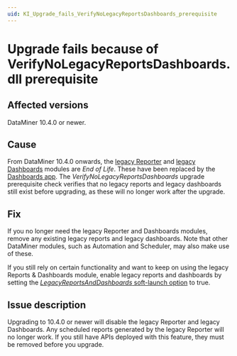 ```yaml
---
uid: KI_Upgrade_fails_VerifyNoLegacyReportsDashboards_prerequisite
---
```


# Upgrade fails because of VerifyNoLegacyReportsDashboards.dll prerequisite

## Affected versions

DataMiner 10.4.0 or newer.<!-- RN 37786 -->

## Cause

From DataMiner 10.4.0 onwards, the [legacy Reporter](xref:reporter) and [legacy Dashboards](xref:dashboards) modules are *End of Life*. These have been replaced by the [Dashboards app](xref:newR_D). The *VerifyNoLegacyReportsDashboards* upgrade prerequisite check verifies that no legacy reports and legacy dashboards still exist before upgrading, as these will no longer work after the upgrade.

## Fix

If you no longer need the legacy Reporter and Dashboards modules, remove any existing legacy reports and legacy dashboards. Note that other DataMiner modules, such as Automation and Scheduler, may also make use of these.

If you still rely on certain functionality and want to keep on using the legacy Reports &amp; Dashboards module, enable legacy reports and dashboards by setting the [*LegacyReportsAndDashboards* soft-launch option](xref:Overview_of_Soft_Launch_Options#legacyreportsanddashboards) to true.

## Issue description

Upgrading to 10.4.0 or newer will disable the legacy Reporter and legacy Dashboards. Any scheduled reports generated by the legacy Reporter will no longer work. If you still have APIs deployed with this feature, they must be removed before you upgrade.
